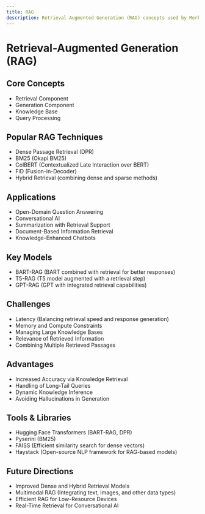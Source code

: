 ```yaml
---
title: RAG
description: Retrieval-Augmented Generation (RAG) concepts used by Merka.Cloud itself and how to extend it
---
```



# Retrieval-Augmented Generation (RAG)

## Core Concepts

- Retrieval Component
- Generation Component
- Knowledge Base
- Query Processing

## Popular RAG Techniques
- Dense Passage Retrieval (DPR)
- BM25 (Okapi BM25)
- ColBERT (Contextualized Late Interaction over BERT)
- FiD (Fusion-in-Decoder)
- Hybrid Retrieval (combining dense and sparse methods)

## Applications
- Open-Domain Question Answering
- Conversational AI
- Summarization with Retrieval Support
- Document-Based Information Retrieval
- Knowledge-Enhanced Chatbots

## Key Models
- BART-RAG (BART combined with retrieval for better responses)
- T5-RAG (T5 model augmented with a retrieval step)
- GPT-RAG (GPT with integrated retrieval capabilities)

## Challenges
- Latency (Balancing retrieval speed and response generation)
- Memory and Compute Constraints
- Managing Large Knowledge Bases
- Relevance of Retrieved Information
- Combining Multiple Retrieved Passages

## Advantages
- Increased Accuracy via Knowledge Retrieval
- Handling of Long-Tail Queries
- Dynamic Knowledge Inference
- Avoiding Hallucinations in Generation

## Tools & Libraries
- Hugging Face Transformers (BART-RAG, DPR)
- Pyserini (BM25)
- FAISS (Efficient similarity search for dense vectors)
- Haystack (Open-source NLP framework for RAG-based models)

## Future Directions
- Improved Dense and Hybrid Retrieval Models
- Multimodal RAG (Integrating text, images, and other data types)
- Efficient RAG for Low-Resource Devices
- Real-Time Retrieval for Conversational AI
